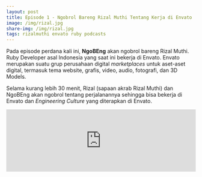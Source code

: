 ```yaml
---
layout: post
title: Episode 1 - Ngobrol Bareng Rizal Muthi Tentang Kerja di Envato
image: /img/rizal.jpg
share-img: /img/rizal.jpg
tags: rizalmuthi envato ruby podcasts
---
```


Pada episode perdana kali ini, **NgoBEng** akan ngobrol bareng Rizal Muthi. Ruby Developer asal Indonesia yang saat ini bekerja di Envato. Envato merupakan suatu grup perusahaan digital *marketplaces* untuk aset-aset digital, termasuk tema website, grafis, video, audio, fotografi, dan 3D Models.

Selama kurang lebih 30 menit, Rizal (sapaan akrab Rizal Muthi) dan NgoBEng akan ngobrol tentang perjalanannya sehingga bisa bekerja di Envato dan *Engineering Culture* yang diterapkan di Envato.

<iframe width="100%" height="166" scrolling="no" frameborder="no" allow="autoplay" src="https://w.soundcloud.com/player/?url=https%3A//api.soundcloud.com/tracks/437732796&color=%23ff5500&auto_play=false&hide_related=false&show_comments=true&show_user=true&show_reposts=false&show_teaser=true"></iframe>
